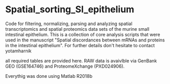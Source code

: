 # Spatial_sorting_SI_epithelium
Code for filtering, normalizing, parsing and analyzing spatial transcriptomics and spatial proteomics data sets of the murine small intestinal epithelium.
This is a collection of core analysis scripts that were used in the manuscript "Spatial discordances between mRNAs and proteins in the intestinal epithelium".
For further details don't hesitate to contact yotamharnik 

all required tables are provided here.
RAW data is avaivlble via GenBank GEO (GSE164746) and ProteomeXchange (PXD024906). 

Everythig was done using Matlab R2018b
